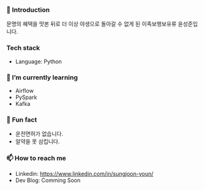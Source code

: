 ### 🥃 Introduction
문명의 혜택을 맛본 뒤로 더 이상 야생으로 돌아갈 수 없게 된 이족보행보유류 윤성준입니다.

### Tech stack
* Language: Python

### 🌱 I’m currently learning
* Airflow
* PySpark
* Kafka

### 👀 Fun fact
* 운전면허가 없습니다.
* 알약을 못 삼킵니다.

### 📫 How to reach me
* Linkedin: https://www.linkedin.com/in/sungjoon-youn/
* Dev Blog: Comming Soon
<!--
**burgerphilia/burgerphilia** is a ✨ _special_ ✨ repository because its `README.md` (this file) appears on your GitHub profile.

Here are some ideas to get you started:

- 🔭 I’m currently working on ...
- 🌱 I’m currently learning ...
- 👯 I’m looking to collaborate on ...
- 🤔 I’m looking for help with ...
- 💬 Ask me about ...
- 📫 How to reach me: ...
- 😄 Pronouns: ...
- ⚡ Fun fact: ...
-->
